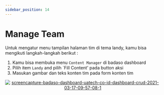 ```yaml
---
sidebar_position: 14
---
```


# Manage Team 

Untuk mengatur menu tampilan halaman tim di tema landy, kamu bisa mengikuti langkah-langkah berikut :
1. Kamu bisa membuka menu `Content Manager` di badaso dashboard
2. Pilih item `Landy` and pilih `Fill Content' pada button aksi
3. Masukan gambar dan teks konten tim  pada form konten tim
<p align="center">
   <a href="https://badaso-docs.uatech.co.id/">
   <img src="http://localhost:3000/img/team-content.png" alt="screencapture-badaso-dashboard-uatech-co-id-dashboard-crud-2021-03-17-09-57-08-1" />
  </a>
</p>

